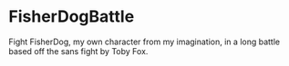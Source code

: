 # FisherDogBattle
Fight FisherDog, my own character from my imagination, in a long battle based off the sans fight by Toby Fox.
